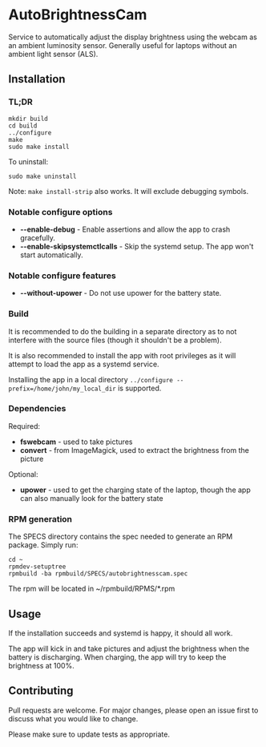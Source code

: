 # AutoBrightnessCam

Service to automatically adjust the display brightness using the webcam as an
ambient luminosity sensor. Generally useful for laptops without an ambient light
sensor (ALS).

## Installation

### TL;DR

```
mkdir build
cd build
../configure
make
sudo make install
```

To uninstall:

```
sudo make uninstall
```

Note: `make install-strip` also works. It will exclude debugging symbols.

### Notable configure options

- **--enable-debug** - Enable assertions and allow the app to crash gracefully.
- **--enable-skipsystemctlcalls** - Skip the systemd setup. The app won't start
  automatically.

### Notable configure features

- **--without-upower** - Do not use upower for the battery state.

### Build

It is recommended to do the building in a separate directory as to not interfere
with the source files (though it shouldn't be a problem).

It is also recommended to install the app with root privileges as it will
attempt to load the app as a systemd service.

Installing the app in a local directory `../configure
--prefix=/home/john/my_local_dir` is supported.

### Dependencies

Required:

- **fswebcam** - used to take pictures
- **convert** - from ImageMagick, used to extract the brightness from the
  picture

Optional:

- **upower** - used to get the charging state of the laptop, though the app can
  also manually look for the battery state

### RPM generation

The SPECS directory contains the spec needed to generate an RPM package. Simply
run:
```
cd ~
rpmdev-setuptree
rpmbuild -ba rpmbuild/SPECS/autobrightnesscam.spec
```

The rpm will be located in ~/rpmbuild/RPMS/\*.rpm

## Usage

If the installation succeeds and systemd is happy, it should all work.

The app will kick in and take pictures and adjust the brightness when the
battery is discharging. When charging, the app will try to keep the brightness
at 100%.

## Contributing

Pull requests are welcome. For major changes, please open an issue first to
discuss what you would like to change.

Please make sure to update tests as appropriate.
